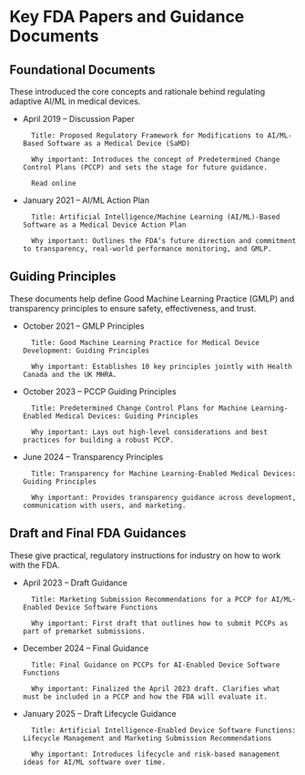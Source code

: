 # Key FDA Papers and Guidance Documents

## Foundational Documents

These introduced the core concepts and rationale behind regulating adaptive AI/ML in medical devices.

- April 2019 – Discussion Paper

        Title: Proposed Regulatory Framework for Modifications to AI/ML-Based Software as a Medical Device (SaMD)

        Why important: Introduces the concept of Predetermined Change Control Plans (PCCP) and sets the stage for future guidance.

        Read online

- January 2021 – AI/ML Action Plan

        Title: Artificial Intelligence/Machine Learning (AI/ML)-Based Software as a Medical Device Action Plan

        Why important: Outlines the FDA’s future direction and commitment to transparency, real-world performance monitoring, and GMLP.

## Guiding Principles

These documents help define Good Machine Learning Practice (GMLP) and transparency principles to ensure safety, effectiveness, and trust.

- October 2021 – GMLP Principles

        Title: Good Machine Learning Practice for Medical Device Development: Guiding Principles

        Why important: Establishes 10 key principles jointly with Health Canada and the UK MHRA.

- October 2023 – PCCP Guiding Principles

        Title: Predetermined Change Control Plans for Machine Learning-Enabled Medical Devices: Guiding Principles

        Why important: Lays out high-level considerations and best practices for building a robust PCCP.

- June 2024 – Transparency Principles

        Title: Transparency for Machine Learning-Enabled Medical Devices: Guiding Principles

        Why important: Provides transparency guidance across development, communication with users, and marketing.

## Draft and Final FDA Guidances

These give practical, regulatory instructions for industry on how to work with the FDA.

- April 2023 – Draft Guidance

        Title: Marketing Submission Recommendations for a PCCP for AI/ML-Enabled Device Software Functions

        Why important: First draft that outlines how to submit PCCPs as part of premarket submissions.

- December 2024 – Final Guidance

        Title: Final Guidance on PCCPs for AI-Enabled Device Software Functions

        Why important: Finalized the April 2023 draft. Clarifies what must be included in a PCCP and how the FDA will evaluate it.

- January 2025 – Draft Lifecycle Guidance

        Title: Artificial Intelligence-Enabled Device Software Functions: Lifecycle Management and Marketing Submission Recommendations

        Why important: Introduces lifecycle and risk-based management ideas for AI/ML software over time.
